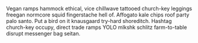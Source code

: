 Vegan ramps hammock ethical, vice chillwave tattooed church-key leggings freegan normcore squid fingerstache hell of. Affogato kale chips roof party palo santo. Put a bird on it knausgaard try-hard shoreditch. Hashtag church-key occupy, direct trade ramps YOLO mlkshk schlitz farm-to-table disrupt messenger bag seitan.